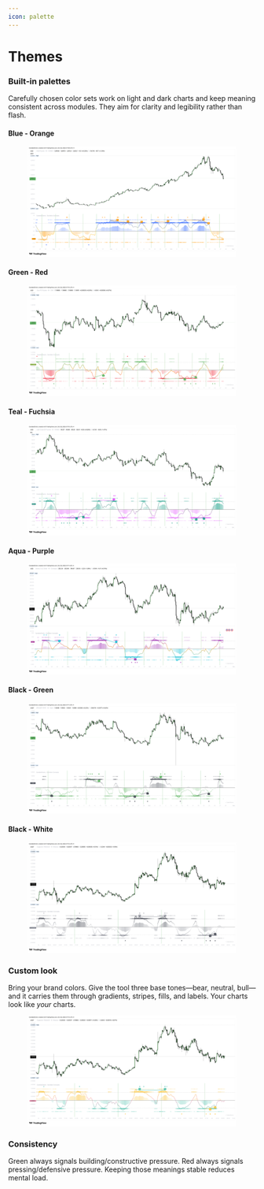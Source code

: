 ```yaml
---
icon: palette
---
```


# Themes

### **Built‑in palettes**

Carefully chosen color sets work on light and dark charts and keep meaning consistent across modules. They aim for clarity and legibility rather than flash.

#### Blue - Orange

<figure><img src="../../.gitbook/assets/docs-oscillator-concepts-014.png" alt=""><figcaption></figcaption></figure>

#### Green - Red

<figure><img src="../../.gitbook/assets/docs-oscillator-concepts-015.png" alt=""><figcaption></figcaption></figure>

#### Teal - Fuchsia

<figure><img src="../../.gitbook/assets/docs-oscillator-concepts-016.png" alt=""><figcaption></figcaption></figure>

#### Aqua - Purple

<figure><img src="../../.gitbook/assets/docs-oscillator-concepts-017.png" alt=""><figcaption></figcaption></figure>

#### Black - Green

<figure><img src="../../.gitbook/assets/docs-oscillator-concepts-018.png" alt=""><figcaption></figcaption></figure>

#### Black - White

<figure><img src="../../.gitbook/assets/docs-oscillator-concepts-019.png" alt=""><figcaption></figcaption></figure>

### **Custom look**

Bring your brand colors. Give the tool three base tones—bear, neutral, bull—and it carries them through gradients, stripes, fills, and labels. Your charts look like _your_ charts.

<figure><img src="../../.gitbook/assets/docs-oscillator-concepts-020.png" alt=""><figcaption></figcaption></figure>

### **Consistency**

Green always signals building/constructive pressure. Red always signals pressing/defensive pressure. Keeping those meanings stable reduces mental load.
